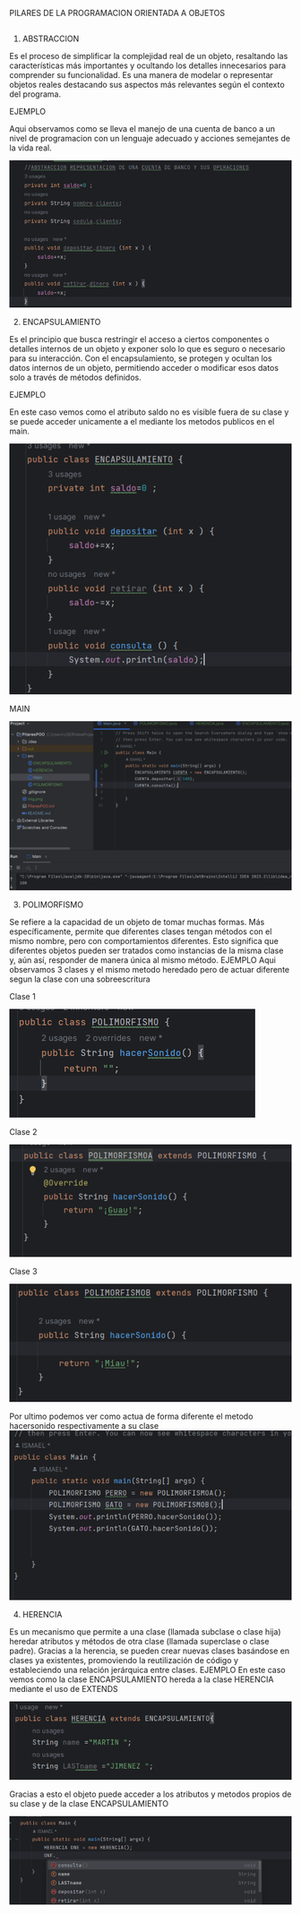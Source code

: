 PILARES DE LA PROGRAMACION ORIENTADA A OBJETOS
##
1. ABSTRACCION
   
Es el proceso de simplificar la complejidad real de un objeto, resaltando las características más importantes y ocultando los detalles innecesarios para comprender su funcionalidad. Es una manera de modelar o representar objetos reales destacando sus aspectos más relevantes según el contexto del programa.

EJEMPLO 

Aqui observamos como se lleva el manejo de una cuenta de banco a un nivel de programacion con un lenguaje adecuado y acciones semejantes de la vida real. 

![img_4.png](img_4.png)

2. ENCAPSULAMIENTO 

Es el principio que busca restringir el acceso a ciertos componentes o detalles internos de un objeto y exponer solo lo que es seguro o necesario para su interacción. Con el encapsulamiento, se protegen y ocultan los datos internos de un objeto, permitiendo acceder o modificar esos datos solo a través de métodos definidos.

EJEMPLO

En este caso vemos como el atributo saldo no es visible fuera de su clase y se puede acceder unicamente a el mediante los metodos publicos en el main. 

![img_2.png](img_2.png)

MAIN

![img_1.png](img_1.png)

3. POLIMORFISMO
   
Se refiere a la capacidad de un objeto de tomar muchas formas. Más específicamente, permite que diferentes clases tengan métodos con el mismo nombre, pero con comportamientos diferentes. Esto significa que diferentes objetos pueden ser tratados como instancias de la misma clase y, aún así, responder de manera única al mismo método.
EJEMPLO
Aqui observamos 3 clases y el mismo metodo heredado pero de actuar diferente segun la clase con una sobreescritura 

Clase 1 

![img_6.png](img_6.png)

Clase 2

![img_7.png](img_7.png)

Clase 3

![img_8.png](img_8.png)

Por ultimo podemos ver como actua de forma diferente el metodo hacersonido respectivamente a su clase 
![img_5.png](img_5.png)

4. HERENCIA
   
Es un mecanismo que permite a una clase (llamada subclase o clase hija) heredar atributos y métodos de otra clase (llamada superclase o clase padre). Gracias a la herencia, se pueden crear nuevas clases basándose en clases ya existentes, promoviendo la reutilización de código y estableciendo una relación jerárquica entre clases.
EJEMPLO 
En este caso vemos como la clase ENCAPSULAMIENTO hereda a la clase HERENCIA mediante el uso de EXTENDS

![img.png](img.png)

Gracias a esto el objeto puede acceder a los atributos y metodos propios de su clase y de la clase ENCAPSULAMIENTO 

![img_3.png](img_3.png)